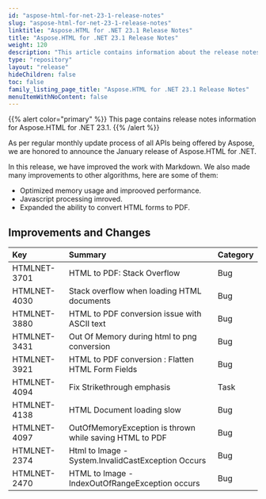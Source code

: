 ```yaml
---
id: "aspose-html-for-net-23-1-release-notes"
slug: "aspose-html-for-net-23-1-release-notes"
linktitle: "Aspose.HTML for .NET 23.1 Release Notes"
title: "Aspose.HTML for .NET 23.1 Release Notes"
weight: 120
description: "This article contains information about the release notes for Aspose.HTML for .NET 23.1."
type: "repository"
layout: "release"
hideChildren: false
toc: false
family_listing_page_title: "Aspose.HTML for .NET 23.1 Release Notes"
menuItemWithNoContent: false
---
```


{{% alert color="primary" %}}
This page contains release notes information for Aspose.HTML for .NET 23.1.
{{% /alert %}}

As per regular monthly update process of all APIs being offered by Aspose, we are honored to announce the January release of Aspose.HTML for .NET.

In this release, we have improved the work with Markdown. We also made many improvements to other algorithms, here are some of them:

* Optimized memory usage and improoved performance.
* Javascript processing imroved.
* Expanded the ability to convert HTML forms to PDF.

## Improvements and Changes

|**Key**|**Summary**|**Category**|
| :- | :- | :- |
|HTMLNET-3701|HTML to PDF: Stack Overflow|Bug|
|HTMLNET-4030|Stack overflow when loading HTML documents|Bug|
|HTMLNET-3880|HTML to PDF conversion issue with ASCII text|Bug|
|HTMLNET-3431|Out Of Memory during html to png conversion|Bug|
|HTMLNET-3921|HTML to PDF conversion : Flatten HTML Form Fields|Bug|
|HTMLNET-4094|Fix Strikethrough emphasis|Task|
|HTMLNET-4138|HTML Document loading slow|Bug|
|HTMLNET-4097|OutOfMemoryException is thrown while saving HTML to PDF|Bug|
|HTMLNET-2374|Html to Image - System.InvalidCastException Occurs|Bug|
|HTMLNET-2470|HTML to Image - IndexOutOfRangeException occurs|Bug|
